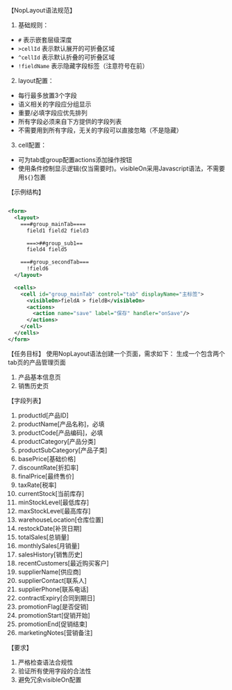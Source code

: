 【NopLayout语法规范】
1. 基础规则：
  - `#` 表示嵌套层级深度
  - `>cellId` 表示默认展开的可折叠区域
  - `^cellId` 表示默认折叠的可折叠区域
  - `!fieldName` 表示隐藏字段标签（注意符号在前）

2. layout配置：
  - 每行最多放置3个字段
  - 语义相关的字段应分组显示
  - 重要/必填字段应优先排列
  - 所有字段必须来自下方提供的字段列表
  - 不需要用到所有字段，无关的字段可以直接忽略（不是隐藏）

3. cell配置：
  - 可为tab或group配置actions添加操作按钮
  - 使用<visibleOn>条件控制显示逻辑(仅当需要时)。visibleOn采用Javascript语法，不需要用`${}`包裹

【示例结构】
```xml

<form>
  <layout>
    ===#group_mainTab====
      field1 field2 field3

      ===>##group_sub1==
      field4 field5

    ===#group_secondTab===
      !field6
  </layout>

  <cells>
    <cell id="group_mainTab" control="tab" displayName="主标签">
      <visibleOn>fieldA > fieldB</visibleOn>
      <actions>
        <action name="save" label="保存" handler="onSave"/>
      </actions>
    </cell>
  </cells>
</form>
```

【任务目标】
使用NopLayout语法创建一个页面，需求如下：
生成一个包含两个tab页的产品管理页面
1. 产品基本信息页
2. 销售历史页

【字段列表】
1. productId[产品ID]
2. productName[产品名称]，必填
3. productCode[产品编码]，必填
4. productCategory[产品分类]
5. productSubCategory[产品子类]
6. basePrice[基础价格]
7. discountRate[折扣率]
8. finalPrice[最终售价]
9. taxRate[税率]
10. currentStock[当前库存]
11. minStockLevel[最低库存]
12. maxStockLevel[最高库存]
13. warehouseLocation[仓库位置]
14. restockDate[补货日期]
15. totalSales[总销量]
16. monthlySales[月销量]
17. salesHistory[销售历史]
18. recentCustomers[最近购买客户]
19. supplierName[供应商]
20. supplierContact[联系人]
21. supplierPhone[联系电话]
22. contractExpiry[合同到期日]
23. promotionFlag[是否促销]
24. promotionStart[促销开始]
25. promotionEnd[促销结束]
26. marketingNotes[营销备注]

【要求】
1. 严格检查语法合规性
2. 验证所有使用字段的合法性
3. 避免冗余visibleOn配置
